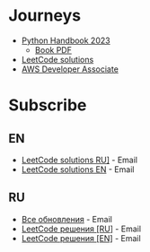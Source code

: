 # Journeys

- [Python Handbook 2023](/content/tracks/python-101)
  - [Book PDF](https://romankurnovskii.com/handbooks/python-handbook.pdf)
- [LeetCode solutions](/content/tracks/algorithms-101/leetcode)
- [AWS Developer Associate](/content/tracks/aws-certified-developer-associate)

# Subscribe

## EN

- <a href="https://follow.it/leetcode-on-roman-kurnovskii-2?leanpub" tarhet="_blank">LeetCode solutions RU]</a> - Email
- <a href="https://follow.it/leetcode-on-roman-kurnovskii?leanpub" tarhet="_blank">LeetCode solutions EN</a> - Email

## RU

- <a href="https://follow.it/roman-kurnovskii?leanpub" tarhet="_blank">Все обновления</a> - Email
- <a href="https://follow.it/leetcode-on-roman-kurnovskii-2?leanpub" tarhet="_blank">LeetCode решения [RU]</a> - Email
- <a href="https://follow.it/leetcode-on-roman-kurnovskii?leanpub" tarhet="_blank">LeetCode решения [EN]</a> - Email
